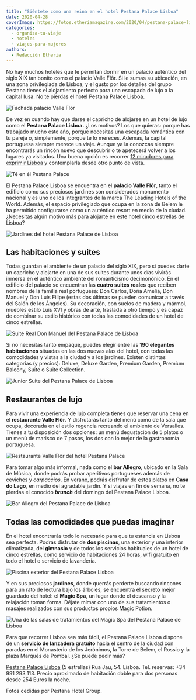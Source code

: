 ```yaml
---
title: "Siéntete como una reina en el hotel Pestana Palace Lisboa"
date: 2020-04-28
coverImage: https://fotos.etheriamagazine.com/2020/04/pestana-palace-lisboa-jardines.jpg
categories: 
  - organiza-tu-viaje
  - hoteles
  - viajes-para-mujeres
authors: 
  - Redacción Etheria
---
```


No hay muchos hoteles que te permitan dormir en un palacio auténtico del siglo XIX tan 
bonito como el palacio Valle Flôr. Si le sumas su ubicación, en una zona privilegiada de 
Lisboa, y el gusto por los detalles del grupo Pestana tienes el alojamiento perfecto 
para una escapada de lujo a la capital lusa. No te pierdas el hotel Pestana Palace 
Lisboa. 

![Fachada palacio Valle Flor](https://fotos.etheriamagazine.com/2020/04/Pestana-palace-lisboa-fachada-900x601.jpg "Fachada del palacio Valle Flôr, donde se ubica el Pestana Palace Lisboa.")

De vez en cuando hay que darse el capricho de alojarse en un hotel de lujo como el 
**Pestana Palace Lisboa.** ¿Los motivos? Los que quieras: porque has trabajado mucho 
este año, porque necesitas una escapada romántica con tu pareja o, simplemente, porque 
te lo mereces. Además, la capital portuguesa siempre merece un viaje. Aunque ya la 
conozcas siempre encontrarás un rincón nuevo que descubrir o te apetecerá volver a los 
lugares ya visitados. Una buena opción es recorrer [12 miradores para exprimir 
Lisboa](https://etheriamagazine.com/2018/10/30/12-miradores-para-exprimir-lisboa/) y 
contemplarla desde otro punto de vista. 

![Té en él Pestana Palace](https://fotos.etheriamagazine.com/2020/04/Pestana-palace-lisboa-detalle-te-900x599.jpg "La hora del té en el Pestana Palace Lisboa.")

El Pestana Palace Lisboa se encuentra en el **palacio Valle Flôr**, tanto el edificio 
como sus preciosos jardines son considerados monumento nacional y es uno de los 
integrantes de la marca The Leading Hotels of the World. Además, el espacio privilegiado 
que ocupa en la zona de Belem le ha permitido configurarse como un auténtico resort en 
medio de la ciudad. ¿Necesitas algún motivo más para alojarte en este hotel cinco 
estrellas de Lisboa? 

![Jardines del hotel Pestana Palace de Lisboa](https://fotos.etheriamagazine.com/2020/04/Pestana-Palace-Lisboa-casa-do-lago-900x599.jpg "La Casa do Lago, situada en medio de los exuberantes jardines.")

## Las habitaciones y suites

Todas guardan el ambiente de un palacio del siglo XIX, pero si puedes darte un capricho 
y alojarte en una de sus suites durante unos días vivirás inmersa en el auténtico 
ambiente del romanticismo decimonónico. En el edificio del palacio se encuentran las 
**cuatro suites reales** que reciben nombres de la familia real portuguesa: Don Carlos, 
Doña Amelia, Don Manuel y Don Luis Filipe (estas dos últimas se pueden comunicar a 
través del Salón de los Ángeles). Su decoración, con suelos de madera y mármol, muebles 
estilo Luis XVI y obras de arte, traslada a otro tiempo y es capaz de combinar su estilo 
histórico con todas las comodidades de un hotel de cinco estrellas. 

![Suite Real Don Manuel del Pestana Palace de Lisboa](https://fotos.etheriamagazine.com/2020/04/Pestana-Palace-Lisboa-suite-manuel-900x599.jpg "Suite Real Don Manuel.")

Si no necesitas tanto empaque, puedes elegir entre las **190 elegantes habitaciones** 
situadas en las dos nuevas alas del hotel, con todas las comodidades y vistas a la 
ciudad y a los jardines. Existen distintas categorías (y precios): Deluxe, Deluxe 
Garden, Premium Garden, Premium Balcony, Suite o Suite Collection. 

![Junior Suite del Pestana Palace de Lisboa](https://fotos.etheriamagazine.com/2020/04/Pestana-Palace-Lisboa-Junior-Suite-900x600.jpg "Junior Suite.")

## Restaurantes de lujo

Para vivir una experiencia de lujo completa tienes que reservar una cena en el 
**restaurante Valle Flôr**. Y disfrutarás tanto del menú como de la sala que ocupa, 
decorada en el estilo regencia recreando el ambiente de Versalles. Tienes a tu 
disposición dos opciones: un menú degustación de 5 platos o un menú de marisco de 7 
pasos, los dos con lo mejor de la gastronomía portuguesa. 

![Restaurante Valle Flôr del hotel Pestana Palace](https://fotos.etheriamagazine.com/2020/04/hotel-pestana-palace-lisboa-restaurante-valle-flor-900x599.jpg "Restaurante Valle Flôr.")

Para tomar algo más informal, nada como el **bar Allegro**, ubicado en la Sala de 
Música, donde podrás probar aperitivos portugueses además de ceviches y _carpaccios_. En 
verano, podrás disfrutar de estos platos en **Casa do Lago**, en medio del agradable 
jardín. Y si viajas en fin de semana, no te pierdas el conocido **_brunch_** del domingo 
del Pestana Palace Lisboa. 

![Bar Allegro del Pestana Palace de Lisboa](https://fotos.etheriamagazine.com/2020/04/Pestana-Palace-Lisboa-Allegro-Bar-900x599.jpg "Bar Allegro.")

## Todas las comodidades que puedas imaginar

En el hotel encontrarás todo lo necesario para que tu estancia en Lisboa sea perfecta. 
Podrás disfrutar de **dos piscinas**, una exterior y una interior climatizada, del 
**gimnasio** y de todos los servicios habituales de un hotel de cinco estrellas, como 
servicio de habitaciones 24 horas, wifi gratuito en todo el hotel o servicio de 
lavandería. 

![Piscina exterior del Pestana Palace Lisboa](https://fotos.etheriamagazine.com/2020/04/Pestana-palace-lisboa-piscina-900x599.jpg "Piscina exterior.")

Y en sus preciosos **jardines**, donde querrás perderte buscando rincones para un rato 
de lectura bajo los árboles, se encuentra el secreto mejor guardado del hotel: el 
**Magic Spa**, un lugar donde el descanso y la relajación toman forma. Déjate mimar con 
uno de sus tratamientos o masajes realizados con sus productos propios Magic Potion. 

![Una de las salas de tratamientos del Magic Spa del Pestana Palace de Lisboa](https://fotos.etheriamagazine.com/2020/04/Pestana-Palace-lisboa-MagicSPA-900x599.jpg "Una de las salas de tratamientos del Magic Spa.")

Para que recorrer Lisboa sea más fácil, el Pestana Palace Lisboa dispone de un 
**servicio de lanzadera gratuito** hacia el centro de la ciudad con paradas en el 
Monasterio de los Jerónimos, la Torre de Belem, el Rossio y la plaza Marqués de Pombal. 
¿Se puede pedir más? 

[Pestana Palace Lisboa](https://www.pestanacollection.com/es/hotel/pestana-palace) (5 
estrellas) Rua Jau, 54. Lisboa. Tel. reservas: +34 991 293 113. Precio aproximado de 
habitación doble para dos personas desde 254 Euros la noche. 

Fotos cedidas por Pestana Hotel Group.
